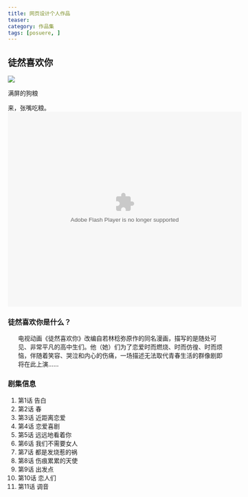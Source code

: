 ```yaml
---
title: 网页设计个人作品
teaser: 
category: 作品集
tags: [posuere, ]
---
```


徒然喜欢你
--------------------------------------

<!doctype html>
<!-- 网上找的图 -->
<html class="no-js" lang="en">
	<head>
		<meta charset="utf-8">
		<title>徒然喜欢你</title>
		<meta name="description" content="来，张嘴吃粮">
		<meta name="viewport" content="width=device-width">
		<link rel="stylesheet" href="css/styles.css">
	</head>
	<body>
		<div class="Header">
			<a href="/" class="LogoWrapper"><img src="http://dl.image.so.com/d?imgurl=http%3A%2F%2F5b0988e595225.cdn.sohucs.com%2Fimages%2F20170708%2Fcd01bce1832b4941bd669e00bfc6e4c4.png&purl=http%3A%2F%2Fwww.sohu.com%2Fa%2F155577660_609435&key=2ba1d87d23" /></a>
			<p class="Strap">满屏的狗粮</p>
		</div>
		<div class="IntroWrapper">
			<p class="IntroText">来，张嘴吃粮。
		            <!-- 根据http://bangumi.bilibili.com/anime/6312/play#113295 -->
			    <embed height="452" width="544" quality="high" allowfullscreen="true" type="application/x-shockwave-flash" src="https://static-s.bilibili.com/miniloader.swf" 
			</div>
		</div>
		<div class="Ingredients">
			<h3 class="SubHeader">徒然喜欢你是什么？</h3>
			<ul>
				电视动画《徒然喜欢你》改编自若林稔弥原作的同名漫画，描写的是随处可见、非常平凡的高中生们。他（她）们为了恋爱时而燃烧、时而仿徨、时而烦恼，伴随着笑容、哭泣和内心的伤痛，一场描述无法取代青春生活的群像剧即将在此上演……
			</ul>
		</div>
		<div class="HowToMake">
			<h3 class="SubHeader">剧集信息</h3>
			<ol class="MethodWrapper">
			    <li>第1话 告白</li>
			    <li>第2话 春</li>
		            <li>第3话 近距离恋爱</li>
			    <li>第4话 恋爱喜剧</li>
			    <li>第5话 远远地看着你</li>
		            <li>第6话 我们不需要女人</li>
			    <li>第7话 都是发烧惹的祸 </li> 
		            <li>第8话 伤痕累累的天使</li>
			    <li>第9话 出发点</li>
			    <li>第10话 恋人们</li>
			    <li>第11话 调音</li>
			</ol>
		</div>
	</body>
</html>
